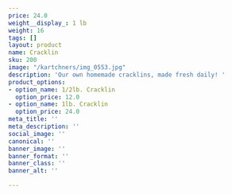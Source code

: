 ```yaml
---
price: 24.0
weight__display_: 1 lb
weight: 16
tags: []
layout: product
name: Cracklin
sku: 200
image: "/kartchners/img_0553.jpg"
description: 'Our own homemade cracklins, made fresh daily! '
product_options:
- option_name: 1/2lb. Cracklin
  option_price: 12.0
- option_name: 1lb. Cracklin
  option_price: 24.0
meta_title: ''
meta_description: ''
social_image: ''
canonical: ''
banner_image: ''
banner_format: ''
banner_class: ''
banner_alt: ''

---
```

